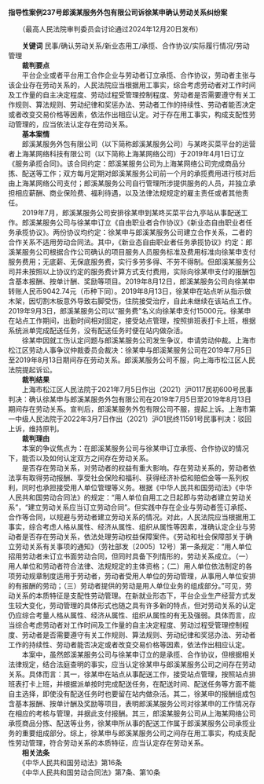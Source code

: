 **指导性案例237号****郎溪某服务外包有限公司诉徐某申****确认劳动关系纠纷案**

　　（最高人民法院审判委员会讨论通过2024年12月20日发布）

　　**关键词** 民事/确认劳动关系/新业态用工/承揽、合作协议/实际履行情况/劳动管理  
　　**裁判要点**  
　　平台企业或者平台用工合作企业与劳动者订立承揽、合作协议，劳动者主张与该企业存在劳动关系的，人民法院应当根据用工事实，综合考虑劳动者对工作时间及工作量的自主决定程度、劳动过程受管理控制程度、劳动者是否需要遵守有关工作规则、算法规则、劳动纪律和奖惩办法、劳动者工作的持续性、劳动者能否决定或者改变交易价格等因素，依法作出相应认定。对于存在用工事实，构成支配性劳动管理的，应当依法认定存在劳动关系。  
　　**基本案情**  
　　郎溪某服务外包有限公司（以下简称郎溪某服务公司）与某咚买菜平台的运营者上海某网络科技有限公司（以下简称上海某网络公司）于2019年4月1日订立《服务承揽合同》。该合同约定：郎溪某服务公司为上海某网络公司完成商品分拣、配送等工作；双方每月定期对郎溪某服务公司前一个月的承揽费用进行核对后由上海某网络公司支付；郎溪某服务公司自行管理所涉提供服务的人员，并独立承担相应薪酬、商业保险费、福利待遇，以及法律法规规定的雇主责任或者其他责任。  
　　2019年7月，郎溪某服务公司安排徐某申到某咚买菜平台九亭站从事配送工作。郎溪某服务公司与徐某申订立《自由职业者合作协议》《新业态自由职业者任务承揽协议》。两份协议均约定：徐某申与郎溪某服务公司建立合作关系，二者的合作关系不适用劳动合同法。其中，《新业态自由职业者任务承揽协议》约定：郎溪某服务公司根据合作公司确认的项目服务人员服务标准及费用标准向徐某申支付服务费用；无底薪、无保底服务费，实行多劳多得、不劳不得制。但郎溪某服务公司并未按照以上协议约定的服务费计算方式支付费用，实际向徐某申支付的报酬包含基本报酬、按单计酬、奖励等项目。2019年8月12日，郎溪某服务公司向徐某申转账人民币9042.74元（币种下同）。2019年8月13日，徐某申在站点听从指示做木架，因切割木板意外导致右脚受伤，住院接受治疗，自此未继续在该站点工作。2019年9月3日，郎溪某服务公司以“服务费”名义向徐某申支付15000元。徐某申在站点工作期间，出勤时间相对固定，接受站点管理，按照排班表打卡上班，根据系统派单完成配送任务，没有配送任务时便在站内做杂活。  
　　徐某申因就工伤认定问题与郎溪某服务公司发生争议，申请劳动仲裁。上海市松江区劳动人事争议仲裁委员会裁决：徐某申与郎溪某服务公司在2019年7月5日至2019年8月13日期间存在劳动关系。郎溪某服务公司不服，向上海市松江区人民法院提起诉讼。  
　　**裁判结果**  
　　上海市松江区人民法院于2021年7月5日作出（2021）沪0117民初600号民事判决：确认徐某申与郎溪某服务外包有限公司在2019年7月5日至2019年8月13日期间存在劳动关系。宣判后，郎溪某服务外包有限公司不服，提起上诉。上海市第一中级人民法院于2022年3月7日作出（2021）沪01民终11591号民事判决：驳回上诉，维持原判。  
　　**裁判理由**  
　　本案的争议焦点为：在郎溪某服务公司与徐某申订立承揽、合作协议的情况下，能否以及如何认定双方之间存在劳动关系。  
　　是否存在劳动关系，对劳动者的权益有重大影响。存在劳动关系的，劳动者依法享有取得劳动报酬、享受社会保险和福利、获得经济补偿和赔偿金等一系列权利，同时也承担接受用人单位管理等义务。根据《中华人民共和国劳动法》《中华人民共和国劳动合同法》的规定：“用人单位自用工之日起即与劳动者建立劳动关系”，“建立劳动关系应当订立劳动合同”。但实践中存在企业与劳动者签订承揽、合作等合同，以规避与劳动者建立劳动关系的情况。对此，人民法院应当根据用工事实，综合考虑人格从属性、经济从属性、组织从属性等因素，准确认定企业与劳动者是否存在劳动关系，依法处理劳动权益保障案件。《劳动和社会保障部关于确立劳动关系有关事项的通知》（劳社部发〔2005〕12号）第一条规定：“用人单位招用劳动者未订立书面劳动合同，但同时具备下列情形的，劳动关系成立。（一）用人单位和劳动者符合法律、法规规定的主体资格；（二）用人单位依法制定的各项劳动规章制度适用于劳动者，劳动者受用人单位的劳动管理，从事用人单位安排的有报酬的劳动；（三）劳动者提供的劳动是用人单位业务的组成部分。”可见，劳动关系的本质特征是支配性劳动管理。在新就业形态下，平台企业生产经营方式发生较大变化，劳动管理的具体形式也随之具有许多新的特点，但对劳动关系的认定仍应综合考量人格从属性、经济从属性、组织从属性的有无及强弱。具体而言，应当综合考虑劳动者对工作时间及工作量的自主决定程度、劳动过程受管理控制程度、劳动者是否需要遵守有关工作规则、算法规则、劳动纪律和奖惩办法、劳动者工作的持续性、劳动者能否决定或者改变交易价格等因素，依法作出相应认定。  
　　本案中，虽然郎溪某服务公司与徐某申订立的是承揽、合作协议，但根据相关法律规定，结合法庭查明的事实，应当认定徐某申与郎溪某服务公司之间存在劳动关系。具体而言：其一，徐某申在站点从事配送工作，接受站点管理，按照站点排班表打卡上班，并根据派单按时完成配送任务，在配送时间、配送任务等方面不能自主选择，即使没有配送任务时也要留在站内做杂活。其二，徐某申的报酬组成包含基本报酬、按单计酬及奖励等项目，表明郎溪某服务公司对徐某申的工作情况存在相应的考核与管理，并据此支付报酬。其三，郎溪某服务公司从上海某网络公司承揽商品分拣、配送等业务，徐某申所从事的配送工作属于郎溪某服务公司承揽业务的重要组成部分。综上，徐某申与郎溪某服务公司之间存在用工事实，构成支配性劳动管理，符合劳动关系的本质特征，应当认定存在劳动关系。  
　　**相关法条**  
　　《中华人民共和国劳动法》第16条  
　　《中华人民共和国劳动合同法》第7条、第10条
